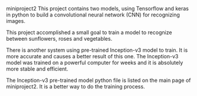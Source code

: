 miniproject2 This project contains two models, using Tensorflow and keras in python to build a convolutional neural network (CNN) for recognizing images.

This project accomplished a small goal to train a model to recognize between sunflowers, roses and vegetables.

There is another system using pre-trained Inception-v3 model to train. It is more accurate and causes a better result of this one. The Inception-v3 model was trained on a powerful computer for weeks and it is absolutely more stable and efficient.


The Inception-v3 pre-trained model python file is listed on the main page of miniproject2. It is a better way to do the training process.
